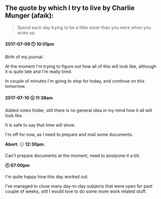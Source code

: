 ## The quote by which I try to live by Charlie Munger (afaik):
>Spend each day trying to be a little wiser than you were when you woke up.



#### 2017-07-09 :clock10: 10:01pm

Birth of my journal.

At the moment I'm trying to figure out how all of this will look like, although it is quite late and I'm really tired.

In couple of minutes I'm going to stop for today, and continue on this tomorrow.


#### 2017-07-10  :clock1130: 11:38am

Added notes folder, still there is no general idea in my mind how it all will look like.

It is safe to say that time will show.

I'm off for now, as I need to prepare and mail some documents.

**Abort.**  :clock1230: **12:30pm.**

Can't prepare documents at the moment, need to postpone it a bit.


**:clock7: 07:00pm**

I'm quite happy how this day worked out.

I've managed to close many day-to-day subjects that were open for past couple of weeks, still I would love to do some more work related stuff.